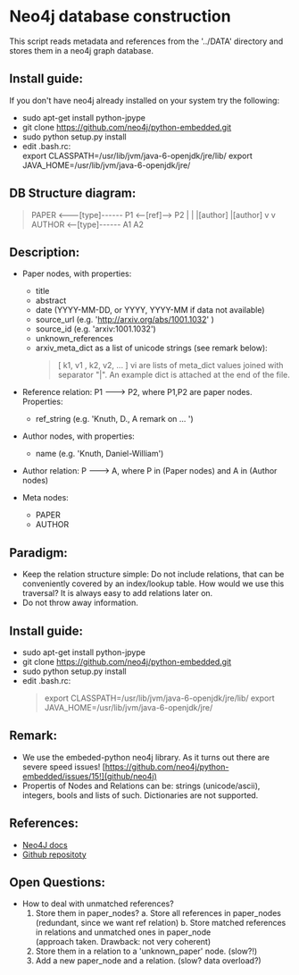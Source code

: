 # Neo4j database construction

This script reads metadata and references from the '../DATA'
directory and stores them in a neo4j graph database.


## Install guide:

If you don't have neo4j already installed on your system try the following:

*   sudo apt-get install python-jpype
*   git clone https://github.com/neo4j/python-embedded.git 
*   sudo python setup.py install
*   edit .bash.rc:   
    export CLASSPATH=/usr/lib/jvm/java-6-openjdk/jre/lib/
    export JAVA_HOME=/usr/lib/jvm/java-6-openjdk/jre/


## DB Structure diagram:
                           
>    PAPER <---[type]------ P1  <--[ref]-->  P2 
>                            |               |
>                            |[author]       |[author]
>                            v               v
>    AUTHOR <--[type]------ A1              A2

## Description:

*   Paper nodes, with properties:
    *   title
    *   abstract
    *   date         (YYYY-MM-DD, or YYYY, YYYY-MM  if data not available)
    *   source_url   (e.g. 'http://arxiv.org/abs/1001.1032' )
    *   source_id    (e.g. 'arxiv:1001.1032')
    *   unknown_references
    *   arxiv_meta_dict
        as a list of unicode strings (see remark below):
        > [ k1, v1 , k2, v2, ... ]
        vi are lists of meta_dict values joined with separator "|".
        An example dict is attached at the end of the file.

*   Reference relation: P1 ---> P2,  where P1,P2 are paper nodes. Properties:
    *   ref_string (e.g. 'Knuth, D., A remark on ... ')

*   Author nodes, with properties:
    *   name       (e.g. 'Knuth, Daniel-William')

*   Author relation: P ---> A, 
    where P in (Paper nodes) and A in (Author nodes)

*   Meta nodes: 
    - PAPER
    - AUTHOR

## Paradigm:

*   Keep the relation structure simple: Do not include relations, that can be 
    conveniently covered by an index/lookup table. How would we use this 
    traversal? It is always easy to add relations later on.
*   Do not throw away information.

## Install guide:

*   sudo apt-get install python-jpype
*   git clone https://github.com/neo4j/python-embedded.git 
*   sudo python setup.py install
*   edit .bash.rc:   
    > export CLASSPATH=/usr/lib/jvm/java-6-openjdk/jre/lib/
    > export JAVA_HOME=/usr/lib/jvm/java-6-openjdk/jre/

## Remark:

*   We use the embeded-python neo4j library. 
    As it turns out there are severe speed issues! 
    [https://github.com/neo4j/python-embedded/issues/15!](github/neo4j)
*   Propertis of Nodes and Relations can be:
    strings (unicode/ascii), integers, bools
    and lists of such. Dictionaries are not supported.

## References:
*   [Neo4J docs](http://docs.neo4j.org/chunked/milestone/python-embedded.html)
*   [Github repositoty](https://github.com/neo4j/python-embedded)
 
## Open Questions:

*   How to deal with unmatched references? 
    1.  Store them in paper_nodes?
           a. Store all references in paper_nodes 
              (redundant, since we want ref relation)
           b. Store matched references in relations 
              and unmatched ones in paper_node      
              (approach taken. Drawback: not very coherent)
    2.   Store them in a relation to a 'unknown_paper' node. (slow?!)
    3.   Add a new paper_node and a relation. (slow? data overload?)
